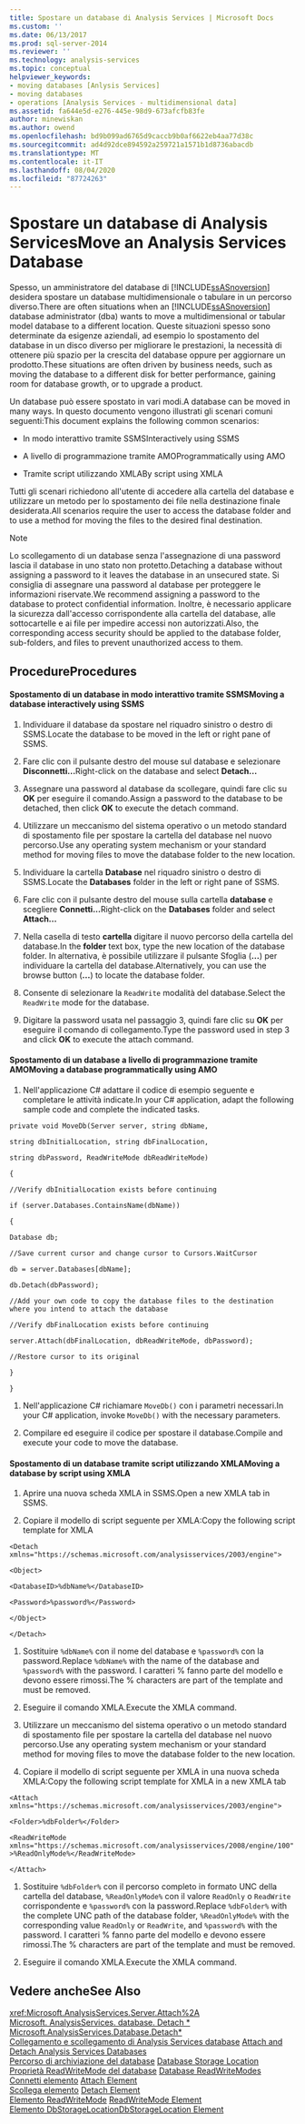 ```yaml
---
title: Spostare un database di Analysis Services | Microsoft Docs
ms.custom: ''
ms.date: 06/13/2017
ms.prod: sql-server-2014
ms.reviewer: ''
ms.technology: analysis-services
ms.topic: conceptual
helpviewer_keywords:
- moving databases [Anlysis Services]
- moving databases
- operations [Analysis Services - multidimensional data]
ms.assetid: fa644e5d-e276-445e-98d9-673afcfb83fe
author: minewiskan
ms.author: owend
ms.openlocfilehash: bd9b099ad6765d9caccb9b0af6622eb4aa77d38c
ms.sourcegitcommit: ad4d92dce894592a259721a1571b1d8736abacdb
ms.translationtype: MT
ms.contentlocale: it-IT
ms.lasthandoff: 08/04/2020
ms.locfileid: "87724263"
---
```

# <a name="move-an-analysis-services-database"></a><span data-ttu-id="31d69-102">Spostare un database di Analysis Services</span><span class="sxs-lookup"><span data-stu-id="31d69-102">Move an Analysis Services Database</span></span>
  <span data-ttu-id="31d69-103">Spesso, un amministratore del database di [!INCLUDE[ssASnoversion](../../includes/ssasnoversion-md.md)] desidera spostare un database multidimensionale o tabulare in un percorso diverso.</span><span class="sxs-lookup"><span data-stu-id="31d69-103">There are often situations when an [!INCLUDE[ssASnoversion](../../includes/ssasnoversion-md.md)] database administrator (dba) wants to move a multidimensional or tabular model database to a different location.</span></span> <span data-ttu-id="31d69-104">Queste situazioni spesso sono determinate da esigenze aziendali, ad esempio lo spostamento del database in un disco diverso per migliorare le prestazioni, la necessità di ottenere più spazio per la crescita del database oppure per aggiornare un prodotto.</span><span class="sxs-lookup"><span data-stu-id="31d69-104">These situations are often driven by business needs, such as moving the database to a different disk for better performance, gaining room for database growth, or to upgrade a product.</span></span>  
  
 <span data-ttu-id="31d69-105">Un database può essere spostato in vari modi.</span><span class="sxs-lookup"><span data-stu-id="31d69-105">A database can be moved in many ways.</span></span> <span data-ttu-id="31d69-106">In questo documento vengono illustrati gli scenari comuni seguenti:</span><span class="sxs-lookup"><span data-stu-id="31d69-106">This document explains the following common scenarios:</span></span>  
  
-   <span data-ttu-id="31d69-107">In modo interattivo tramite SSMS</span><span class="sxs-lookup"><span data-stu-id="31d69-107">Interactively using SSMS</span></span>  
  
-   <span data-ttu-id="31d69-108">A livello di programmazione tramite AMO</span><span class="sxs-lookup"><span data-stu-id="31d69-108">Programmatically using AMO</span></span>  
  
-   <span data-ttu-id="31d69-109">Tramite script utilizzando XMLA</span><span class="sxs-lookup"><span data-stu-id="31d69-109">By script using XMLA</span></span>  
  
 <span data-ttu-id="31d69-110">Tutti gli scenari richiedono all'utente di accedere alla cartella del database e utilizzare un metodo per lo spostamento dei file nella destinazione finale desiderata.</span><span class="sxs-lookup"><span data-stu-id="31d69-110">All scenarios require the user to access the database folder and to use a method for moving the files to the desired final destination.</span></span>  
  
> [!NOTE]  
>  <span data-ttu-id="31d69-111">Lo scollegamento di un database senza l'assegnazione di una password lascia il database in uno stato non protetto.</span><span class="sxs-lookup"><span data-stu-id="31d69-111">Detaching a database without assigning a password to it leaves the database in an unsecured state.</span></span> <span data-ttu-id="31d69-112">Si consiglia di assegnare una password al database per proteggere le informazioni riservate.</span><span class="sxs-lookup"><span data-stu-id="31d69-112">We recommend assigning a password to the database to protect confidential information.</span></span> <span data-ttu-id="31d69-113">Inoltre, è necessario applicare la sicurezza dall'accesso corrispondente alla cartella del database, alle sottocartelle e ai file per impedire accessi non autorizzati.</span><span class="sxs-lookup"><span data-stu-id="31d69-113">Also, the corresponding access security should be applied to the database folder, sub-folders, and files to prevent unauthorized access to them.</span></span>  
  
## <a name="procedures"></a><span data-ttu-id="31d69-114">Procedure</span><span class="sxs-lookup"><span data-stu-id="31d69-114">Procedures</span></span>  
  
#### <a name="moving-a-database-interactively-using-ssms"></a><span data-ttu-id="31d69-115">Spostamento di un database in modo interattivo tramite SSMS</span><span class="sxs-lookup"><span data-stu-id="31d69-115">Moving a database interactively using SSMS</span></span>  
  
1.  <span data-ttu-id="31d69-116">Individuare il database da spostare nel riquadro sinistro o destro di SSMS.</span><span class="sxs-lookup"><span data-stu-id="31d69-116">Locate the database to be moved in the left or right pane of SSMS.</span></span>  
  
2.  <span data-ttu-id="31d69-117">Fare clic con il pulsante destro del mouse sul database e selezionare **Disconnetti...**</span><span class="sxs-lookup"><span data-stu-id="31d69-117">Right-click on the database and select **Detach...**</span></span>  
  
3.  <span data-ttu-id="31d69-118">Assegnare una password al database da scollegare, quindi fare clic su **OK** per eseguire il comando.</span><span class="sxs-lookup"><span data-stu-id="31d69-118">Assign a password to the database to be detached, then click **OK** to execute the detach command.</span></span>  
  
4.  <span data-ttu-id="31d69-119">Utilizzare un meccanismo del sistema operativo o un metodo standard di spostamento file per spostare la cartella del database nel nuovo percorso.</span><span class="sxs-lookup"><span data-stu-id="31d69-119">Use any operating system mechanism or your standard method for moving files to move the database folder to the new location.</span></span>  
  
5.  <span data-ttu-id="31d69-120">Individuare la cartella **Database** nel riquadro sinistro o destro di SSMS.</span><span class="sxs-lookup"><span data-stu-id="31d69-120">Locate the **Databases** folder in the left or right pane of SSMS.</span></span>  
  
6.  <span data-ttu-id="31d69-121">Fare clic con il pulsante destro del mouse sulla cartella **database** e scegliere **Connetti...**</span><span class="sxs-lookup"><span data-stu-id="31d69-121">Right-click on the **Databases** folder and select **Attach...**</span></span>  
  
7.  <span data-ttu-id="31d69-122">Nella casella di testo **cartella** digitare il nuovo percorso della cartella del database.</span><span class="sxs-lookup"><span data-stu-id="31d69-122">In the **folder** text box, type the new location of the database folder.</span></span> <span data-ttu-id="31d69-123">In alternativa, è possibile utilizzare il pulsante Sfoglia (**...**) per individuare la cartella del database.</span><span class="sxs-lookup"><span data-stu-id="31d69-123">Alternatively, you can use the browse button (**...**) to locate the database folder.</span></span>  
  
8.  <span data-ttu-id="31d69-124">Consente di selezionare la `ReadWrite` modalità del database.</span><span class="sxs-lookup"><span data-stu-id="31d69-124">Select the `ReadWrite` mode for the database.</span></span>  
  
9. <span data-ttu-id="31d69-125">Digitare la password usata nel passaggio 3, quindi fare clic su **OK** per eseguire il comando di collegamento.</span><span class="sxs-lookup"><span data-stu-id="31d69-125">Type the password used in step 3 and click **OK** to execute the attach command.</span></span>  
  
#### <a name="moving-a-database-programmatically-using-amo"></a><span data-ttu-id="31d69-126">Spostamento di un database a livello di programmazione tramite AMO</span><span class="sxs-lookup"><span data-stu-id="31d69-126">Moving a database programmatically using AMO</span></span>  
  
1.  <span data-ttu-id="31d69-127">Nell'applicazione C# adattare il codice di esempio seguente e completare le attività indicate.</span><span class="sxs-lookup"><span data-stu-id="31d69-127">In your C# application, adapt the following sample code and complete the indicated tasks.</span></span>  
  
 `private void MoveDb(Server server, string dbName,`  
  
 `string dbInitialLocation, string dbFinalLocation,`  
  
 `string dbPassword, ReadWriteMode dbReadWriteMode)`  
  
 `{`  
  
 `//Verify dbInitialLocation exists before continuing`  
  
 `if (server.Databases.ContainsName(dbName))`  
  
 `{`  
  
 `Database db;`  
  
 `//Save current cursor and change cursor to Cursors.WaitCursor`  
  
 `db = server.Databases[dbName];`  
  
 `db.Detach(dbPassword);`  
  
 `//Add your own code to copy the database files to the destination where you intend to attach the database`  
  
 `//Verify dbFinalLocation exists before continuing`  
  
 `server.Attach(dbFinalLocation, dbReadWriteMode, dbPassword);`  
  
 `//Restore cursor to its original`  
  
 `}`  
  
 `}`  
  
1.  <span data-ttu-id="31d69-128">Nell'applicazione C# richiamare `MoveDb()` con i parametri necessari.</span><span class="sxs-lookup"><span data-stu-id="31d69-128">In your C# application, invoke `MoveDb()` with the necessary parameters.</span></span>  
  
2.  <span data-ttu-id="31d69-129">Compilare ed eseguire il codice per spostare il database.</span><span class="sxs-lookup"><span data-stu-id="31d69-129">Compile and execute your code to move the database.</span></span>  
  
#### <a name="moving-a-database-by-script-using-xmla"></a><span data-ttu-id="31d69-130">Spostamento di un database tramite script utilizzando XMLA</span><span class="sxs-lookup"><span data-stu-id="31d69-130">Moving a database by script using XMLA</span></span>  
  
1.  <span data-ttu-id="31d69-131">Aprire una nuova scheda XMLA in SSMS.</span><span class="sxs-lookup"><span data-stu-id="31d69-131">Open a new XMLA tab in SSMS.</span></span>  
  
2.  <span data-ttu-id="31d69-132">Copiare il modello di script seguente per XMLA:</span><span class="sxs-lookup"><span data-stu-id="31d69-132">Copy the following script template for XMLA</span></span>  
  
 `<Detach xmlns="https://schemas.microsoft.com/analysisservices/2003/engine">`  
  
 `<Object>`  
  
 `<DatabaseID>%dbName%</DatabaseID>`  
  
 `<Password>%password%</Password>`  
  
 `</Object>`  
  
 `</Detach>`  
  
1.  <span data-ttu-id="31d69-133">Sostituire `%dbName%` con il nome del database e `%password%` con la password.</span><span class="sxs-lookup"><span data-stu-id="31d69-133">Replace `%dbName%` with the name of the database and `%password%` with the password.</span></span> <span data-ttu-id="31d69-134">I caratteri % fanno parte del modello e devono essere rimossi.</span><span class="sxs-lookup"><span data-stu-id="31d69-134">The % characters are part of the template and must be removed.</span></span>  
  
2.  <span data-ttu-id="31d69-135">Eseguire il comando XMLA.</span><span class="sxs-lookup"><span data-stu-id="31d69-135">Execute the XMLA command.</span></span>  
  
3.  <span data-ttu-id="31d69-136">Utilizzare un meccanismo del sistema operativo o un metodo standard di spostamento file per spostare la cartella del database nel nuovo percorso.</span><span class="sxs-lookup"><span data-stu-id="31d69-136">Use any operating system mechanism or your standard method for moving files to move the database folder to the new location.</span></span>  
  
4.  <span data-ttu-id="31d69-137">Copiare il modello di script seguente per XMLA in una nuova scheda XMLA:</span><span class="sxs-lookup"><span data-stu-id="31d69-137">Copy the following script template for XMLA in a new XMLA tab</span></span>  
  
 `<Attach xmlns="https://schemas.microsoft.com/analysisservices/2003/engine">`  
  
 `<Folder>%dbFolder%</Folder>`  
  
 `<ReadWriteMode xmlns="https://schemas.microsoft.com/analysisservices/2008/engine/100">%ReadOnlyMode%</ReadWriteMode>`  
  
 `</Attach>`  
  
1.  <span data-ttu-id="31d69-138">Sostituire `%dbFolder%` con il percorso completo in formato UNC della cartella del database, `%ReadOnlyMode%` con il valore `ReadOnly` o `ReadWrite` corrispondente e `%password%` con la password.</span><span class="sxs-lookup"><span data-stu-id="31d69-138">Replace `%dbFolder%` with the complete UNC path of the database folder, `%ReadOnlyMode%` with the corresponding value `ReadOnly` or `ReadWrite`, and `%password%` with the password.</span></span> <span data-ttu-id="31d69-139">I caratteri % fanno parte del modello e devono essere rimossi.</span><span class="sxs-lookup"><span data-stu-id="31d69-139">The % characters are part of the template and must be removed.</span></span>  
  
2.  <span data-ttu-id="31d69-140">Eseguire il comando XMLA.</span><span class="sxs-lookup"><span data-stu-id="31d69-140">Execute the XMLA command.</span></span>  
  
## <a name="see-also"></a><span data-ttu-id="31d69-141">Vedere anche</span><span class="sxs-lookup"><span data-stu-id="31d69-141">See Also</span></span>  
 <xref:Microsoft.AnalysisServices.Server.Attach%2A>   
 <span data-ttu-id="31d69-142">[Microsoft. AnalysisServices. database. Detach \*](/dotnet/api/microsoft.analysisservices.core.database.detach) </span><span class="sxs-lookup"><span data-stu-id="31d69-142">[Microsoft.AnalysisServices.Database.Detach\*](/dotnet/api/microsoft.analysisservices.core.database.detach) </span></span>  
 <span data-ttu-id="31d69-143">[Collegamento e scollegamento di Analysis Services database](attach-and-detach-analysis-services-databases.md) </span><span class="sxs-lookup"><span data-stu-id="31d69-143">[Attach and Detach Analysis Services Databases](attach-and-detach-analysis-services-databases.md) </span></span>  
 <span data-ttu-id="31d69-144">[Percorso di archiviazione del database](database-storage-location.md) </span><span class="sxs-lookup"><span data-stu-id="31d69-144">[Database Storage Location](database-storage-location.md) </span></span>  
 <span data-ttu-id="31d69-145">[Proprietà ReadWriteMode del database](database-readwritemodes.md) </span><span class="sxs-lookup"><span data-stu-id="31d69-145">[Database ReadWriteModes](database-readwritemodes.md) </span></span>  
 <span data-ttu-id="31d69-146">[Connetti elemento](https://docs.microsoft.com/bi-reference/xmla/xml-elements-commands/attach-element) </span><span class="sxs-lookup"><span data-stu-id="31d69-146">[Attach Element](https://docs.microsoft.com/bi-reference/xmla/xml-elements-commands/attach-element) </span></span>  
 <span data-ttu-id="31d69-147">[Scollega elemento](https://docs.microsoft.com/bi-reference/xmla/xml-elements-commands/detach-element) </span><span class="sxs-lookup"><span data-stu-id="31d69-147">[Detach Element](https://docs.microsoft.com/bi-reference/xmla/xml-elements-commands/detach-element) </span></span>  
 <span data-ttu-id="31d69-148">[Elemento ReadWriteMode](https://docs.microsoft.com/bi-reference/xmla/xml-elements-properties/readwritemode-element) </span><span class="sxs-lookup"><span data-stu-id="31d69-148">[ReadWriteMode Element](https://docs.microsoft.com/bi-reference/xmla/xml-elements-properties/readwritemode-element) </span></span>  
 [<span data-ttu-id="31d69-149">Elemento DbStorageLocation</span><span class="sxs-lookup"><span data-stu-id="31d69-149">DbStorageLocation Element</span></span>](https://docs.microsoft.com/bi-reference/xmla/xml-elements-properties/dbstoragelocation-element)  
  
  

